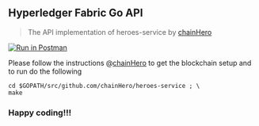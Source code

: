 ## Hyperledger Fabric Go API

> The API implementation of heroes-service by [chainHero](https://github.com/chainHero/heroes-service)

[![Run in Postman](https://run.pstmn.io/button.svg)](https://app.getpostman.com/run-collection/a194f0ad9436200794b5)

Please follow the instructions @[chainHero](https://github.com/chainHero/heroes-service) to get the blockchain setup and to run do the following

````
cd $GOPATH/src/github.com/chainHero/heroes-service ; \
make
````

### Happy coding!!!
